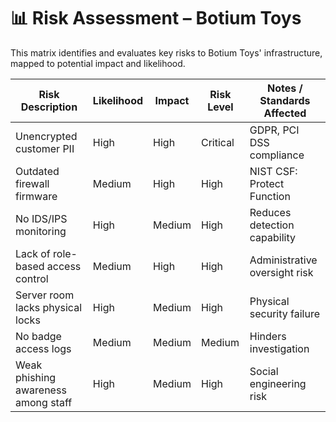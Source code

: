 # 📊 Risk Assessment – Botium Toys

This matrix identifies and evaluates key risks to Botium Toys' infrastructure, mapped to potential impact and likelihood.

| Risk Description                         | Likelihood | Impact   | Risk Level | Notes / Standards Affected     |
|-----------------------------------------|------------|----------|------------|-------------------------------|
| Unencrypted customer PII                | High       | High     | Critical   | GDPR, PCI DSS compliance      |
| Outdated firewall firmware              | Medium     | High     | High       | NIST CSF: Protect Function    |
| No IDS/IPS monitoring                   | High       | Medium   | High       | Reduces detection capability  |
| Lack of role-based access control       | Medium     | High     | High       | Administrative oversight risk |
| Server room lacks physical locks        | High       | Medium   | High       | Physical security failure     |
| No badge access logs                    | Medium     | Medium   | Medium     | Hinders investigation         |
| Weak phishing awareness among staff     | High       | Medium   | High       | Social engineering risk       |
